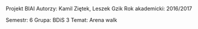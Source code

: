 ﻿Projekt BIAI
Autorzy: Kamil Ziętek, Leszek Gzik
Rok akademicki: 2016/2017

Semestr: 6
Grupa: BDiS 3
Temat: Arena walk